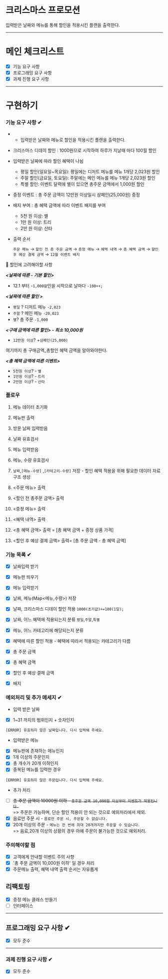 
# 크리스마스 프로모션
입력받은 날짜와 메뉴를 통해 할인을 적용시킨 플랜을 출력한다.

--- 
# 메인 체크리스트

- [x]  기능 요구 사항
- [x]  프로그래밍 요구 사항
- [x]  과제 진행 요구 사항

---

# 구현하기 

### 기능 요구 사항 ✔
- - 입력받은 날짜와 메뉴로 할인을 적용시킨 플랜을 출력한다.
- 크리스마스 디데이 할인 : 1000원으로 시작하여 하루가 지날때 마다 100월 할인
- 입력받은 날짜에 따라 할인 혜택이 나뉨
    - 평일 할인(일요일~목요일): 평일에는 디저트 메뉴를 메뉴 1개당 2,023원 할인
    - 주말 할인(금요일, 토요일): 주말에는 메인 메뉴를 메뉴 1개당 2,023원 할인
    - 특별 할인: 이벤트 달력에 별이 있으면 총주문 금액에서 1,000원 할인
- 증정 이벤트 : 총 주문 금액이 12만원 이상일시 샴페인(25,000원) 증정
- 배지 부여 : 총 혜택 금액에 따라 이벤트 배지를 부여
    - 5천 원 이상: 별
    - 1만 원 이상: 트리
    - 2만 원 이상: 산타
- 출력 순서

  `주문 메뉴` → `할인 전 총 주문 금액` → `증정 메뉴` → `혜택 내역` → `총 혜택 금액` → `할인 후 예상 결제 금액` → `12월 이벤트 배지`


<aside>
🧾 할인에 고려해야할 사항

***<날짜에 따른 - 기본 할인>***
- 12.1 부터 -`1,000할`인을 시작으로 날마다 `-100++;`

***<날짜에 따른 할인 >***
- `평일` ? 디저트 메뉴 `-2,023`
- `주말` ? 메인 메뉴 `-20,023`
- `별`?  총 주문 `-1,000`

***<구매 금액에 따른 할인> - 최소 10,000원***

- `12만원 이상`? +`삼페인(25,000)`

여기까지 총 구매금액_총할인 혜택 금액을 알아와야한다.

***<총 혜택 금액에 따른 이벤트>***

- `5천원 이상`? - `별`
- `1만원 이상`? - `트리`
-  `2만원 이상`? - `산타`
</aside>

### 플로우 

1. 메뉴 데이터 초기화
2. 메뉴판 출력

1. 방문 날짜 입력받음
2. 날짜 유효검사

1. 메뉴 입력받음
2. 메뉴, 수량 유효검사

1. `날짜`,`[메뉴-수량]` ,`[카테고리-수량]` 저장 - 할인 혜택 적용을 위해 필요한 데이터 자료구조 생성

1. <주문 메뉴> 출력
2. <할인 전 총주문 금액> 출력
3. <증정 메뉴> 출력
4. <혜택 내역> 출력
5. <총 혜택 금액> 출력 = [총 혜택 금액 + 증정 상품 가격]
6. <할인 후 예상 결제 금액> 출력= [총 주문 금액 - 총 혜택 금액]


### 기능 목록 ✔

- [x]  날짜입력 받기
- [x] 메뉴판 띄우기
- [x] 메뉴 입력받기
- [x]  날짜, 메뉴(Map<메뉴,수량>) 저장

- [x]  날짜, 크리스마스 디데이 할인 적용 `1000(초기값)+=100(1일);`
- [x]  날짜, 어느 혜택에 적용되는지 분류 `평일`,`주말`,`특별`
- [x]  메뉴, 어느 카테고리에 해당되는지 분류
- [x]  혜택에 따른 할인 적용 - 혜택에 따라서 적용되는 카테고리가 다름
- [x]  총 주문 금액
- [x]  총 혜택 금액
- [x]  할인 후 예상 결제 금액
- [x]  배지

### 예외처리 및 추가 메세지 ✔
- 입력 받은 날짜
- [x]  1~31 까지의 범위인지 + 숫자인지

  `[ERROR] 유효하지 않은 날짜입니다. 다시 입력해 주세요.`
- 입력받은 메뉴
- [x]  메뉴판에 존재하는 메뉴인지
- [x]  1개 이상의 주문인지
- [x]  총 개수가 20개 이하인지
- [x]  중복된 메뉴를 입력한 경우

  `[ERROR] 유효하지 않은 주문입니다. 다시 입력해 주세요.`
- 추가 처리
- [ ]  ~~총 주문 금액이 10000원 이하 - `총주문 금액 10,000원 이상부터 이벤트가 적용됩니다.`~~
<br>=> 주문은 가능하며, 단순 할인 적용이 안 되는 것으로 예외처리에서 제외.
- [x]  음료만 주문 시 - `음료만 주문 시, 주문할 수 없습니다.`
- [x]  20개 이상의 주문 - `메뉴는 한 번에 최대 20개까지만 주문할 수 있습니다.`
<br>=> 음료,20개 이상의 상황의 경우 아예 주문이 불가능한 것으로 예외처리.
### 주의해야할 점 

- [x] 고객에게 안내할 이벤트 주의 사항
- [x] '총 주문 금액이 10,000원 이하' 일 경우 처리
- [x] 주문메뉴 출력, 혜택 내역 출력 순서는 자유롭게

## 리팩토링

- [x] 증정 메뉴 클래스 만들기
- [ ] 인터페이스
---

## 프로그래밍 요구 사항 ✔

- [x] 모두 준수

---

### 과제 진행 요구 사항 ✔

- [x] 모두 준수